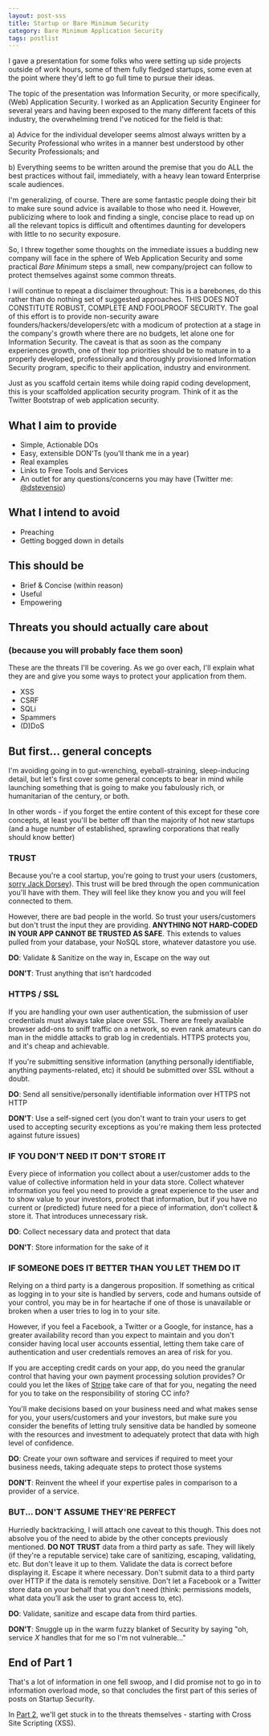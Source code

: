 ```yaml
---
layout: post-sss
title: Startup or Bare Minimum Security
category: Bare Minimum Application Security
tags: postlist
---
```

I gave a presentation for some folks who were setting up side projects
outside of work hours, some of them fully fledged startups, some even at the
point where they'd left to go full time to pursue their ideas.

The topic of the presentation was Information Security, or more specifically,
(Web) Application Security. I worked as an Application Security
Engineer for several years and having been exposed to the many different facets
of this industry, the overwhelming trend I've noticed for the field is that:

a) Advice for the individual developer seems almost always written by a
Security Professional who writes in a manner best understood by other Security
Professionals; and

b) Everything seems to be written around the premise that you do ALL the best
practices without fail, immediately, with a heavy lean toward Enterprise scale
audiences.

I'm generalizing, of course. There are some fantastic people doing their bit to
make sure sound advice is available to those who need it. However, publicizing
where to look and finding a single, concise place to read up on all the
relevant topics is difficult and oftentimes daunting for developers with little
to no security exposure.

So, I threw together some thoughts on the immediate issues a budding new
company will face in the sphere of Web Application Security and some practical
*Bare Minimum* steps a small, new company/project can follow to protect
themselves against some common threats.

I will continue to repeat a disclaimer throughout: This is a barebones, do this
rather than do nothing set of suggested approaches. THIS DOES NOT CONSTITUTE
ROBUST, COMPLETE AND FOOLPROOF SECURITY. The goal of this effort is to provide
non-security aware founders/hackers/developers/etc with a modicum of protection
at a stage in the company's growth where there are no budgets, let alone one
for Information Security. The caveat is that as soon as the company experiences
growth, one of their top priorities should be to mature in to a properly
developed, professionally and thoroughly provisioned Information Security
program, specific to their application, industry and environment.

Just as you scaffold certain items while doing rapid coding development, this
is your scaffolded application security program. Think of it as the Twitter
Bootstrap of web application security.

What I aim to provide
---------------------
* Simple, Actionable DOs
* Easy, extensible DON'Ts (you'll thank me in a year)
* Real examples
* Links to Free Tools and Services
* An outlet for any questions/concerns you may have (Twitter me:
  [@dstevensio](http://twitter.com/dstevensio))

What I intend to avoid
----------------------
* Preaching
* Getting bogged down in details

This should be
--------------
* Brief & Concise (within reason)
* Useful
* Empowering

Threats you should actually care about
--------------------------------------
### (because you will probably face them soon)

These are the threats I'll be covering. As we go over each, I'll explain what
they are and give you some ways to protect your application from them.

* XSS
* CSRF
* SQLi
* Spammers
* (D)DoS

But first... general concepts
-----------------------------

I'm avoiding going in to gut-wrenching, eyeball-straining, sleep-inducing detail,
but let's first cover some general concepts to bear in mind while launching
something that is going to make you fabulously rich, or humanitarian of the
century, or both.

In other words - if you forget the entire content of this except for these core
concepts, at least you'll be better off than the majority of hot new startups
(and a huge number of established, sprawling corporations that really should know better)

### TRUST

Because you're a cool startup, you're going to trust your users (customers,
[sorry Jack Dorsey](http://jacks.tumblr.com/post/33785796042/lets-reconsider-our-users)).
This trust will be bred through the open communication you'll have with them.
They will feel like they know you and you will feel connected to them.

However, there are bad people in the world. So trust your users/customers but
don't trust the input they are providing. **ANYTHING NOT HARD-CODED IN YOUR
APP CANNOT BE TRUSTED AS SAFE**. This extends to values pulled from your
database, your NoSQL store, whatever datastore you use.

**DO**: Validate & Sanitize on the way in, Escape on the way out

**DON'T**: Trust anything that isn't hardcoded

### HTTPS / SSL

If you are handling your own user authentication, the submission of user
credentials must always take place over SSL. There are freely available
browser add-ons to sniff traffic on a network, so even rank amateurs can
do man in the middle attacks to grab log in credentials. HTTPS protects
you, and it's cheap and achievable.

If you're submitting sensitive information (anything personally
identifiable, anything payments-related, etc) it should be submitted
over SSL without a doubt.

**DO**: Send all sensitive/personally identifiable information over HTTPS not HTTP

**DON'T**: Use a self-signed cert (you don't want to train your users to get used
to accepting security exceptions as you're making them less protected against future issues)

### IF YOU DON'T NEED IT DON'T STORE IT

Every piece of information you collect about a user/customer adds to
the value of collective information held in your data store. Collect
whatever information you feel you need to provide a great experience
to the user and to show value to your investors, protect that information,
but if you have no current or (predicted) future need for a piece of
information, don't collect & store it. That introduces unnecessary risk.

**DO**: Collect necessary data and protect that data

**DON'T**: Store information for the sake of it

### IF SOMEONE DOES IT BETTER THAN YOU LET THEM DO IT

Relying on a third party is a dangerous proposition. If something as
critical as logging in to your site is handled by servers, code and
humans outside of your control, you may be in for heartache if one of
those is unavailable or broken when a user tries to log in to your site.

However, if you feel a Facebook, a Twitter or a Google, for instance,
has a greater availability record than you expect to maintain and you
don't consider having local user accounts essential, letting them take
care of authentication and user credentials removes an area of risk for you.

If you are accepting credit cards on your app, do you need the granular
control that having your own payment processing solution provides? Or
could you let the likes of [Stripe](https://stripe.com) take care of
that for you, negating the need for you to take on the responsibility
of storing CC info?

You'll make decisions based on your business need and what makes sense
for you, your users/customers and your investors, but make sure you
consider the benefits of letting truly sensitive data be handled by
someone with the resources and investment to adequately protect that
data with high level of confidence.

**DO**: Create your own software and services if required to meet your
business needs, taking adequate steps to protect those systems

**DON'T**: Reinvent the wheel if your expertise pales in comparison
to a provider of a service.

### BUT... DON'T ASSUME THEY'RE PERFECT

Hurriedly backtracking, I will attach one caveat to this though.
This does not absolve you of the need to abide by the other
concepts previously mentioned. **DO NOT TRUST** data from a third
party as safe. They will likely (if they're a reputable service)
take care of sanitizing, escaping, validating, etc. But don't
leave it up to them. Validate the data is correct before displaying
it. Escape it where necessary. Don't submit data to a third party
over HTTP if the data is remotely sensitive. Don't let a Facebook
or a Twitter store data on your behalf that you don't need (think:
permissions models, what data you’ll ask the user to grant access to, etc).

**DO**: Validate, sanitize and escape data from third parties.

**DON'T**: Snuggle up in the warm fuzzy blanket of Security by
saying "oh, service *X* handles that for me so I'm not vulnerable..."

End of Part 1
-------------

That's a lot of information in one fell swoop, and I did promise not to go
in to information overload mode, so that concludes the first part of this
series of posts on Startup Security.

In [Part 2](/startup-or-bare-minimum-security-part-2-xss), we'll get stuck in to the threats themselves - starting with Cross Site Scripting (XSS).


